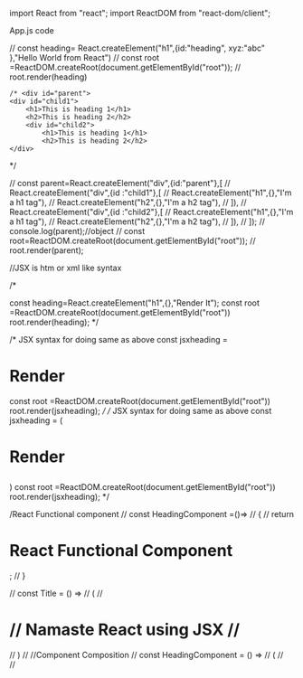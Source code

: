 import React from "react";
import ReactDOM from "react-dom/client";

App.js code

// const heading= React.createElement("h1",{id:"heading", xyz:"abc" },"Hello World from React")
// const root =ReactDOM.createRoot(document.getElementById("root"));
// root.render(heading)
    
    
    /* <div id="parent">
    <div id="child1">
        <h1>This is heading 1</h1>
        <h2>This is heading 2</h2>
        <div id="child2">
            <h1>This is heading 1</h1>
            <h2>This is heading 2</h2>
    </div>
</div> */

// const parent=React.createElement("div",{id:"parent"},[
//         React.createElement("div",{id :"child1"},[
//         React.createElement("h1",{},"I'm a h1 tag"),
//         React.createElement("h2",{},"I'm a h2 tag"),
//     ]),
//         React.createElement("div",{id :"child2"},[
//         React.createElement("h1",{},"I'm a h1 tag"),
//         React.createElement("h2",{},"I'm a h2 tag"),
//     ]),
// ]);
// console.log(parent);//object
// const root=ReactDOM.createRoot(document.getElementById("root"));
// root.render(parent);

//JSX is htm or xml like syntax

/*

const heading=React.createElement("h1",{},"Render It");
const root =ReactDOM.createRoot(document.getElementById("root"))
 root.render(heading);
 */

/*
JSX syntax for doing same as above
const jsxheading = <h1 id="heading"> Render </h1>
const root =ReactDOM.createRoot(document.getElementById("root"))
 root.render(jsxheading);
 */
/*
 JSX syntax for doing same as above
 const jsxheading = (<h1 id="heading">
  Render
   </h1>)
 const root =ReactDOM.createRoot(document.getElementById("root"))
  root.render(jsxheading);
  */

  /React Functional component
// const HeadingComponent =()=>
// {
//     return <h1>React Functional Component</h1>;
// }

// const Title = () =>
// (
//     <h1 className="head" tabIndex="5">
//         Namaste React using JSX
//     </h1>
// )
// //Component Composition
// const HeadingComponent = () =>
// (
//     <div id="container">
//     <Title/>
//     <h1 className="head" tabIndex="5"> React using JSX</h1>
//     </div>
// );

// const root =ReactDOM.createRoot(document.getElementById("root"))
//   root.render(<HeadingComponent/>);
/*
$Header
  -Logo
  -Nav Items

$Body
    -Search
    -RestaurantContainer
    -Restaurant Card


$Footer
-Copyright
-Links
-Address
-Contact
*/